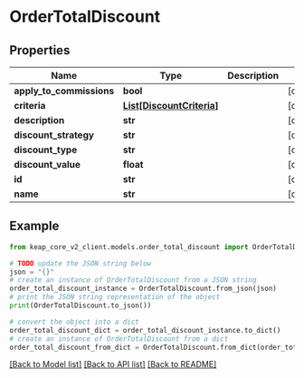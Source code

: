 # OrderTotalDiscount


## Properties

Name | Type | Description | Notes
------------ | ------------- | ------------- | -------------
**apply_to_commissions** | **bool** |  | [optional] 
**criteria** | [**List[DiscountCriteria]**](DiscountCriteria.md) |  | [optional] 
**description** | **str** |  | [optional] 
**discount_strategy** | **str** |  | [optional] 
**discount_type** | **str** |  | [optional] 
**discount_value** | **float** |  | [optional] 
**id** | **str** |  | [optional] 
**name** | **str** |  | [optional] 

## Example

```python
from keap_core_v2_client.models.order_total_discount import OrderTotalDiscount

# TODO update the JSON string below
json = "{}"
# create an instance of OrderTotalDiscount from a JSON string
order_total_discount_instance = OrderTotalDiscount.from_json(json)
# print the JSON string representation of the object
print(OrderTotalDiscount.to_json())

# convert the object into a dict
order_total_discount_dict = order_total_discount_instance.to_dict()
# create an instance of OrderTotalDiscount from a dict
order_total_discount_from_dict = OrderTotalDiscount.from_dict(order_total_discount_dict)
```
[[Back to Model list]](../README.md#documentation-for-models) [[Back to API list]](../README.md#documentation-for-api-endpoints) [[Back to README]](../README.md)


